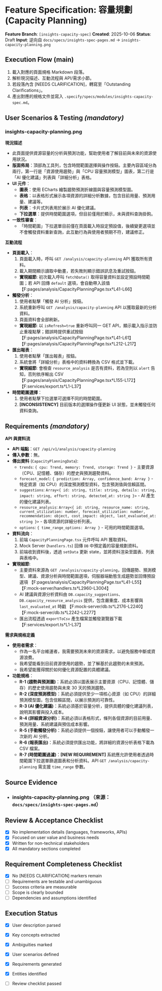 # Feature Specification: 容量規劃 (Capacity Planning)

**Feature Branch**: `[insights-capacity-spec]`
**Created**: 2025-10-06
**Status**: Draft
**Input**: 逆向自 `docs/specs/insights-spec-pages.md` → `insights-capacity-planning.png`

## Execution Flow (main)
1. 載入對應的頁面規格 Markdown 段落。
2. 解析現況描述、互動流程與 API/需求小節。
3. 若段落內含 [NEEDS CLARIFICATION]，轉寫至「Outstanding Clarifications」。
4. 產出對應的規格文件並寫入 `.specify/specs/modules/insights-capacity-spec.md`。

## User Scenarios & Testing *(mandatory)*
### insights-capacity-planning.png

**現況描述**
- 此頁面提供資源容量的分析與預測功能，幫助使用者了解目前與未來的資源使用狀況。
- **版面佈局**：頂部為工具列，包含時間範圍選擇與操作按鈕。主要內容區域分為兩行，第一行是「資源使用趨勢」與「CPU 容量預測模型」圖表，第二行是「AI 優化建議」列表與「詳細分析」表格。
- **UI 元件**：
    - **圖表**：使用 ECharts 繪製趨勢預測折線圖與容量預測模型圖。
    - **表格**：以表格形式展示各項資源的詳細分析數據，包含目前用量、預測用量、建議等。
    - **列表**：卡片式列表用於展示 AI 優化建議。
    - **下拉選單**：提供時間範圍選項，但目前僅用於顯示，未與資料查詢掛鉤。
- **一致性審查**：
    - 「時間範圍」下拉選單目前僅在頁面載入時設定預設值，後續變更選項並不會觸發資料重新查詢，此互動行為與使用者預期不符，建議修正。

**互動流程**
- **頁面載入**：
    1. 頁面載入時，呼叫 `GET /analysis/capacity-planning` API 獲取所有資料。
    2. 載入期間顯示讀取中動畫，若失敗則顯示錯誤訊息及重試按鈕。
    - **實現細節**: 初次載入呼叫 `fetchData()` 取得容量資料並設定預設時間範圍；若 API 回傳 `default` 選項，會自動帶入該值 【F:pages/analysis/CapacityPlanningPage.tsx†L41-L66】
- **觸發分析**：
    1. 使用者點擊「觸發 AI 分析」按鈕。
    2. 系統重新呼叫 `GET /analysis/capacity-planning` API 以獲取最新的分析資料。
    3. 頁面資料會全部刷新。
    - **實現細節**: 以 `isRefresh=true` 重新呼叫同一 GET API，顯示載入指示並防止重複點擊；錯誤時提供重試按鈕 【F:pages/analysis/CapacityPlanningPage.tsx†L41-L61】【F:pages/analysis/CapacityPlanningPage.tsx†L212-L217】
- **匯出報表**：
    1. 使用者點擊「匯出報表」按鈕。
    2. 系統會將「詳細分析」表格中的資料轉換為 CSV 格式並下載。
    - **實現細節**: 會檢查 `resource_analysis` 是否有資料，若為空則以 `alert` 告知，否則依序輸出 CSV 【F:pages/analysis/CapacityPlanningPage.tsx†L155-L172】【F:services/export.ts†L1-L37】
- **時間範圍選擇**：
    1. 使用者點擊下拉選單可選擇不同的時間範圍。
    2. **[INCONSISTENCY]** 目前版本的選擇操作僅更新 UI 狀態，並未觸發任何資料查詢。

## Requirements *(mandatory)*
**API 與資料流**
- **API 端點**：`GET /api/v1/analysis/capacity-planning`
- **傳入參數**：無。
- **傳出資料** (`CapacityPlanningData`):
    - `trends`: `{ cpu: Trend, memory: Trend, storage: Trend }` - 主要資源（CPU、記憶體、儲存）的歷史與預測趨勢資料。
    - `forecast_model`: `{ prediction: Array, confidence_band: Array }` - 特定資源（如 CPU）的深度預測模型資料，包含預測值與信賴區間。
    - `suggestions`: `Array<{ id: string, title: string, details: string, impact: string, effort: string, detected_at: string }>` - AI 產生的優化建議列表。
    - `resource_analysis`: `Array<{ id: string, resource_name: string, current_utilization: number, forecast_utilization: number, recommendation: object, cost_impact: object, last_evaluated_at: string }>` - 各項資源的詳細分析列表。
    - `options`: `{ time_range_options: Array }` - 可用的時間範圍選項。
- **資料流向**：
    1. 前端 `CapacityPlanningPage.tsx` 元件呼叫 API 獲取資料。
    2. Mock Server (`handlers.ts`) 回傳 `DB` 中預定義的容量規劃資料。
    3. 前端收到資料後，透過 `setData` 更新 state，並將資料渲染至圖表、列表與表格中。
- **實現細節**:
  - 主要資料來源為 `GET /analysis/capacity-planning`，回傳趨勢、預測模型、建議、資源分析與時間範圍選項，伺服器端動態生成趨勢並回傳預設選項 【F:pages/analysis/CapacityPlanningPage.tsx†L41-L55】【F:mock-server/handlers.ts†L2960-L3004】
  - AI 建議與資源分析資料由 `DB.capacity_suggestions`、`DB.capacity_resource_analysis` 提供，包含嚴重度、成本影響與 `last_evaluated_at` 時戳 【F:mock-server/db.ts†L2176-L2240】【F:mock-server/db.ts†L2242-L2277】
  - 匯出流程透過 `exportToCsv` 產生檔案並觸發瀏覽器下載 【F:services/export.ts†L1-L37】

**需求與規格定義**
- **使用者需求**：
    - 作為一名平台維運者，我需要預測未來的資源需求，以避免服務中斷或資源浪費。
    - 我希望能看到目前資源使用的趨勢，並了解基於此趨勢的未來預測。
    - 我希望能獲得關於如何優化資源配置的具體建議。
- **功能規格**：
    - **R-1 (趨勢與預測圖)**：系統必須以圖表展示主要資源（CPU、記憶體、儲存）的歷史使用趨勢與未來 30 天的預測趨勢。
    - **R-2 (深度預測模型)**：系統必須提供至少一項核心資源（如 CPU）的詳細預測模型圖，包含信賴區間，以展示預測的可靠性。
    - **R-3 (AI 優化建議)**：系統必須基於容量分析，提供具體的優化建議列表，說明其影響與投入成本。
    - **R-4 (詳細資源分析)**：系統必須以表格形式，條列各個資源的目前用量、預測用量、系統建議與預估成本影響。
    - **R-5 (手動觸發分析)**：系統必須提供一個按鈕，讓使用者可以手動觸發一次新的 AI 分析。
    - **R-6 (報表匯出)**：系統必須提供匯出功能，將詳細的資源分析表格下載為 CSV 檔案。
    - **R-7 (時間範圍過濾)**：**[NEW REQUIREMENT]** 系統應允許使用者透過時間範圍下拉選單篩選圖表和分析資料。API `GET /analysis/capacity-planning` 需支援 `time_range` 參數。

## Source Evidence
- ### insights-capacity-planning.png （來源：`docs/specs/insights-spec-pages.md`）

## Review & Acceptance Checklist
- [x] No implementation details (languages, frameworks, APIs)
- [x] Focused on user value and business needs
- [x] Written for non-technical stakeholders
- [x] All mandatory sections completed

## Requirement Completeness Checklist
- [x] No [NEEDS CLARIFICATION] markers remain
- [ ] Requirements are testable and unambiguous
- [ ] Success criteria are measurable
- [ ] Scope is clearly bounded
- [ ] Dependencies and assumptions identified

## Execution Status
- [x] User description parsed
- [x] Key concepts extracted
- [x] Ambiguities marked
- [x] User scenarios defined
- [x] Requirements generated
- [x] Entities identified
- [ ] Review checklist passed

